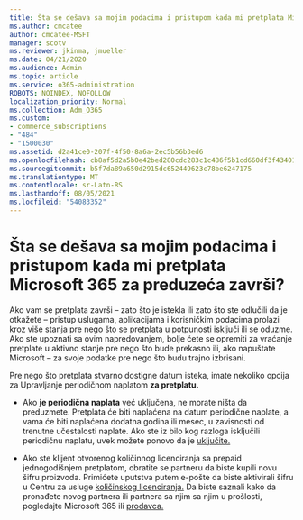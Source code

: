 ```yaml
---
title: Šta se dešava sa mojim podacima i pristupom kada mi pretplata Microsoft 365 za preduzeća završi?
ms.author: cmcatee
author: cmcatee-MSFT
manager: scotv
ms.reviewer: jkinma, jmueller
ms.date: 04/21/2020
ms.audience: Admin
ms.topic: article
ms.service: o365-administration
ROBOTS: NOINDEX, NOFOLLOW
localization_priority: Normal
ms.collection: Adm_O365
ms.custom:
- commerce_subscriptions
- "484"
- "1500030"
ms.assetid: d2a41ce0-207f-4f50-8a6a-2ec5b56b3ed6
ms.openlocfilehash: cb8af5d2a5b0e42bed280cdc283c1c486f5b1cd660df3f4340159950395034e9
ms.sourcegitcommit: b5f7da89a650d2915dc652449623c78be6247175
ms.translationtype: MT
ms.contentlocale: sr-Latn-RS
ms.lasthandoff: 08/05/2021
ms.locfileid: "54083352"
---
```

# <a name="what-happens-to-my-data-and-access-when-my-microsoft-365-for-business-subscription-ends"></a>Šta se dešava sa mojim podacima i pristupom kada mi pretplata Microsoft 365 za preduzeća završi?

Ako vam se pretplata završi – zato što je istekla ili zato što ste odlučili da je otkažete – pristup uslugama,  aplikacijama i korisničkim podacima prolazi kroz više stanja pre nego što se pretplata u potpunosti isključi ili se oduzme. Ako ste upoznati sa ovim napredovanjem, bolje ćete se opremiti za vraćanje pretplate u aktivno stanje pre nego što bude prekasno ili, ako napuštate Microsoft – za svoje podatke pre nego što budu trajno izbrisani.
  
Pre nego što pretplata stvarno dostigne datum isteka, imate nekoliko opcija za Upravljanje periodičnom naplatom **za pretplatu.**
  
- Ako **je periodična naplata** već uključena, ne morate ništa da preduzmete. Pretplata će biti naplaćena na datum periodične naplate, a vama će biti naplaćena dodatna godina ili mesec, u zavisnosti od trenutne učestalosti naplate.  Ako ste iz bilo  kog razloga isključili periodičnu naplatu, uvek možete ponovo da je [uključite.](https://docs.microsoft.com/microsoft-365/commerce/subscriptions/renew-your-subscription#turn-recurring-billing-off-or-on)

- Ako ste klijent otvorenog količinnog licenciranja sa prepaid jednogodišnjem pretplatom, obratite se partneru da biste kupili novu šifru proizvoda. Primićete uputstva putem e-pošte da biste aktivirali šifru u Centru za usluge [količinskog licenciranja.](https://go.microsoft.com/fwlink/p/?LinkID=282016) Da biste saznali kako da pronađete novog partnera ili partnera sa njim sa njim u prošlosti, pogledajte Microsoft 365 ili [prodavca.](https://docs.microsoft.com/microsoft-365/admin/manage/find-your-partner-or-reseller)